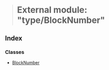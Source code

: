 > # External module: "type/BlockNumber"

## Index

### Classes

* [BlockNumber](../classes/_type_blocknumber_.blocknumber.md)